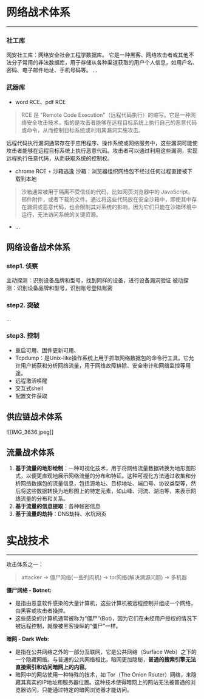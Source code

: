 # 网络战术体系
-----

### 社工库
网安社工库：网络安全社会工程学数据库。
它是一种黑客、网络攻击者或其他不法分子常用的非法数据库，用于存储从各种渠道获取的用户个人信息，如用户名、密码、电子邮件地址、手机号码等。
...
### 武器库
- word RCE、pdf RCE
>RCE 是 "Remote Code Execution"（远程代码执行）的缩写。它是一种网络安全攻击技术，指的是攻击者能够在远程目标系统上执行自己的恶意代码或命令，从而控制目标系统或利用其漏洞实施攻击。
>
远程代码执行漏洞通常存在于应用程序、操作系统或网络服务中，这些漏洞可能使攻击者能够在远程目标系统上执行恶意代码。攻击者可以通过利用这些漏洞，实现远程执行任意代码，从而获取系统的控制权。
- chrome RCE + 沙箱逃逸
沙箱：浏览器组织网络包不经过任何过程直接被下载到本地
>沙箱通常被用于隔离不受信任的代码，比如网页浏览器中的 JavaScript，邮件附件，或者下载的文件。通过将这些代码放在安全沙箱中，即使其中存在漏洞或恶意代码，也会限制其对系统的影响，因为它们只能在沙箱环境中运行，无法访问系统的关键资源。
- ...
## 网络设备战术体系
### step1. 侦察
主动探测：识别设备品牌和型号，找到同样的设备，进行设备漏洞验证
被动探测：识别设备品牌和型号，识别账号登陆账密
### step2. 突破
...
### step3. 控制
- 重启可用、固件更新可用、
- Tcpdump：是Unix-like操作系统上用于抓取网络数据包的命令行工具。它允许用户捕获和分析网络流量，用于网络故障排除、安全审计和网络监控等用途。
- 远程激活唤醒
- 交互式shell
- 配置文件获取

## 供应链战术体系
![[IMG_3636.jpeg]]
## 流量战术体系
1. **基于流量的地形绘制**：一种可视化技术，用于将网络流量数据转换为地形图形式，以便更直观地展示网络流量的分布和特征。这种可视化方法通过收集和分析网络数据包的流量信息，包括源地址、目标地址、端口号、协议类型等，然后将这些数据转换为地形图上的特定元素，如山峰、河流、湖泊等，来表示网络流量的分布和关系。
2. **基于流量的信息提取**：各种帐密信息
3. **基于流量的劫持**：DNS劫持、水坑网页

# 实战技术
----
攻击体系之一：
>attacker -> 僵尸网络(一些列肉机) -> tor网络(解决溯源问题) -> 多机器


**僵尸网络 - Botnet:** 
- 是指由恶意软件感染的大量计算机，这些计算机被远程控制并组成一个网络，由黑客或攻击者操控。
- 这些感染的计算机通常被称为“僵尸”(Bot)，因为它们在未经用户授权的情况下被远程控制，就像被黑客操纵的“僵尸”一样。

**暗网 - Dark Web:** 
- 是指在公共网络之外的一部分互联网，它是公共网络（Surface Web）之下的一个隐藏网络。与普通的公共网络相比，暗网更加隐秘，**普通的搜索引擎无法直接索引和访问暗网上的内容**。
- 暗网中的网站使用一种特殊的技术，如 Tor（The Onion Router）网络，来隐藏其真实的IP地址和服务器位置。这种技术使得暗网上的网站无法被普通的浏览器访问，只能通过特定的暗网浏览器才能访问。
